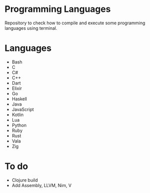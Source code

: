 # Programming Languages
Repository to check how to compile and execute some programming languages using terminal.  

# Languages
* Bash
* C
* C#
* C++
* Dart
* Elixir
* Go
* Haskell
* Java
* JavaScript
* Kotlin
* Lua
* Python
* Ruby
* Rust
* Vala
* Zig

# To do
* Clojure build
* Add Assembly, LLVM, Nim, V
